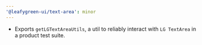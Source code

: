 ```yaml
---
'@leafygreen-ui/text-area': minor
---
```


- Exports `getLGTextAreaUtils`, a util to reliably interact with `LG TextArea` in a product test suite.
